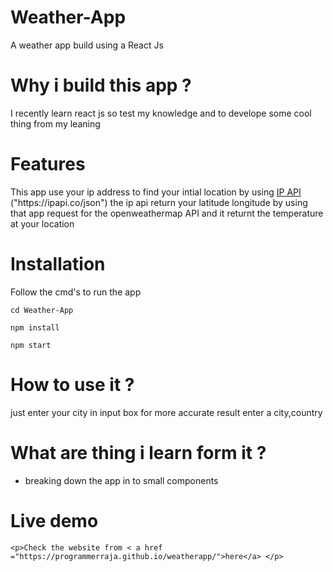 # Weather-App
A weather app build using  a React Js 

# Why i build this app ?
  <p> I recently learn react js so test my knowledge and to develope some cool thing from my leaning </p>

# Features 
   <p>This app use your ip address to find your intial location by using <a href="https://ipapi.co/json">IP API</a> ("https://ipapi.co/json")
the ip api return your latitude longitude by using that app request for the openweathermap API and it returnt the temperature at your location  
  </p>
 
# Installation 
 <p> Follow the cmd's to run the app </p>
<prev>

    cd Weather-App
</prev>
<prev>
    
    npm install 
</prev>
<prev>
    
    npm start 
</prev>

# How to use  it ?
   <p> just enter your city in input box for more accurate result enter a city,country </p>
   
# What are thing i learn form it ?
  <ul>
  <li> breaking down the app in to small components </li>
 </ul>
 
 # Live demo 
    <p>Check the website from < a href ="https://programmerraja.github.io/weatherapp/">here</a> </p>

